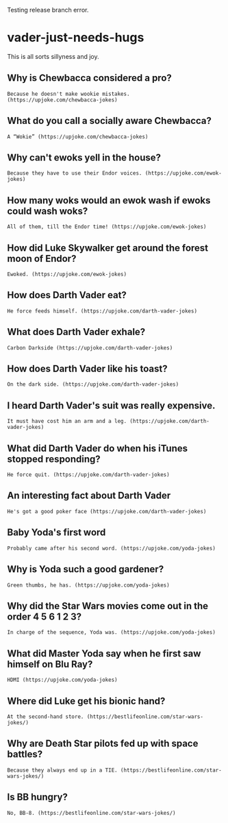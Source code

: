 Testing release branch error.

# vader-just-needs-hugs

This is all sorts sillyness and joy.

## Why is Chewbacca considered a pro?
    Because he doesn't make wookie mistakes. (https://upjoke.com/chewbacca-jokes)

## What do you call a socially aware Chewbacca?
    A “Wokie” (https://upjoke.com/chewbacca-jokes)

## Why can't ewoks yell in the house?
    Because they have to use their Endor voices. (https://upjoke.com/ewok-jokes)
    
## How many woks would an ewok wash if ewoks could wash woks?
    All of them, till the Endor time! (https://upjoke.com/ewok-jokes)

## How did Luke Skywalker get around the forest moon of Endor?
    Ewoked. (https://upjoke.com/ewok-jokes)

## How does Darth Vader eat?
    He force feeds himself. (https://upjoke.com/darth-vader-jokes)
    
## What does Darth Vader exhale?
    Carbon Darkside (https://upjoke.com/darth-vader-jokes)

## How does Darth Vader like his toast?
    On the dark side. (https://upjoke.com/darth-vader-jokes)
    
## I heard Darth Vader's suit was really expensive.
    It must have cost him an arm and a leg. (https://upjoke.com/darth-vader-jokes)
    
## What did Darth Vader do when his iTunes stopped responding?
    He force quit. (https://upjoke.com/darth-vader-jokes)
    
## An interesting fact about Darth Vader
    He's got a good poker face (https://upjoke.com/darth-vader-jokes)
    
## Baby Yoda's first word
    Probably came after his second word. (https://upjoke.com/yoda-jokes)
    
## Why is Yoda such a good gardener?
    Green thumbs, he has. (https://upjoke.com/yoda-jokes)
    
## Why did the Star Wars movies come out in the order 4 5 6 1 2 3?
    In charge of the sequence, Yoda was. (https://upjoke.com/yoda-jokes)
    
## What did Master Yoda say when he first saw himself on Blu Ray?
    HDMI (https://upjoke.com/yoda-jokes)
    
## Where did Luke get his bionic hand?
    At the second-hand store. (https://bestlifeonline.com/star-wars-jokes/)
    
## Why are Death Star pilots fed up with space battles?
    Because they always end up in a TIE. (https://bestlifeonline.com/star-wars-jokes/)
    
## Is BB hungry?
    No, BB-8. (https://bestlifeonline.com/star-wars-jokes/)
